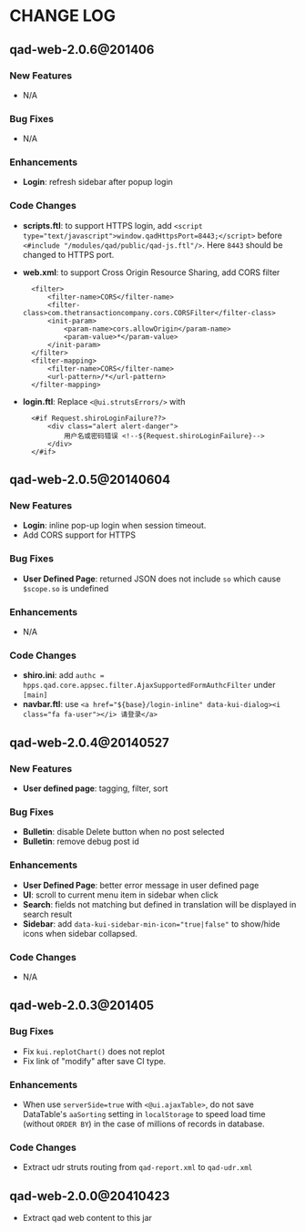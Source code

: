 # CHANGE LOG

qad-web-2.0.6@201406
-------------------

### New Features
* N/A

### Bug Fixes
* N/A

### Enhancements
* __Login__: refresh sidebar after popup login

### Code Changes
* __scripts.ftl__: to support HTTPS login, add `<script type="text/javascript">window.qadHttpsPort=8443;</script>`
before `<#include "/modules/qad/public/qad-js.ftl"/>`. Here `8443` should be changed to HTTPS port.
* __web.xml__: to support Cross Origin Resource Sharing, add CORS filter

        <filter>
            <filter-name>CORS</filter-name>
            <filter-class>com.thetransactioncompany.cors.CORSFilter</filter-class>
            <init-param>
                <param-name>cors.allowOrigin</param-name>
                <param-value>*</param-value>
            </init-param>
        </filter>
        <filter-mapping>
            <filter-name>CORS</filter-name>
            <url-pattern>/*</url-pattern>
        </filter-mapping>

* __login.ftl__:
Replace `<@ui.strutsErrors/>` with

        <#if Request.shiroLoginFailure??>
            <div class="alert alert-danger">
                用户名或密码错误 <!--${Request.shiroLoginFailure}-->
            </div>
        </#if>

qad-web-2.0.5@20140604
-------------------

### New Features
* __Login__: inline pop-up login when session timeout.
* Add CORS support for HTTPS

### Bug Fixes
* __User Defined Page__: returned JSON does not include `so` which cause `$scope.so` is undefined

### Enhancements
* N/A

### Code Changes
* __shiro.ini__: add `authc = hpps.qad.core.appsec.filter.AjaxSupportedFormAuthcFilter` under `[main]`
* __navbar.ftl__: use `<a href="${base}/login-inline" data-kui-dialog><i class="fa fa-user"></i> 请登录</a>`

qad-web-2.0.4@20140527
-------------------

### New Features
* __User defined page__: tagging, filter, sort

### Bug Fixes
* __Bulletin__: disable Delete button when no post selected
* __Bulletin__: remove debug post id

### Enhancements
* __User Defined Page__: better error message in user defined page
* __UI__: scroll to current menu item in sidebar when click
* __Search__: fields not matching but defined in translation will be displayed in search result
* __Sidebar__: add `data-kui-sidebar-min-icon="true|false"` to show/hide icons when sidebar collapsed.

### Code Changes
* N/A

qad-web-2.0.3@201405
-------------------

### Bug Fixes
* Fix `kui.replotChart()` does not replot
* Fix link of "modify" after save CI type.

### Enhancements
* When use `serverSide=true` with `<@ui.ajaxTable>`, do not save DataTable's `aaSorting` setting in `localStorage` to speed load time (without `ORDER BY`) in the case of millions of records in database.

### Code Changes
* Extract udr struts routing from `qad-report.xml` to `qad-udr.xml`

qad-web-2.0.0@20410423
-------------------
* Extract qad web content to this jar